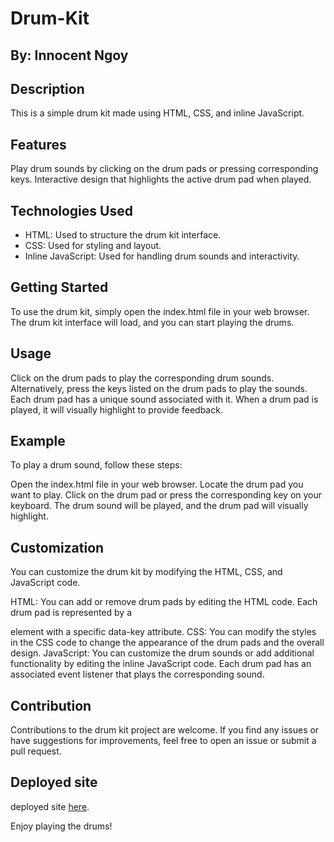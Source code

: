 # Drum-Kit
## By: Innocent Ngoy

## Description
This is a simple drum kit made using HTML, CSS, and inline JavaScript.

## Features
Play drum sounds by clicking on the drum pads or pressing corresponding keys.
Interactive design that highlights the active drum pad when played.

## Technologies Used
 - HTML: Used to structure the drum kit interface.
 - CSS: Used for styling and layout.
 - Inline JavaScript: Used for handling drum sounds and interactivity.

## Getting Started
To use the drum kit, simply open the index.html file in your web browser. The drum kit interface will load, and you can start playing the drums.

## Usage
Click on the drum pads to play the corresponding drum sounds.
Alternatively, press the keys listed on the drum pads to play the sounds.
Each drum pad has a unique sound associated with it.
When a drum pad is played, it will visually highlight to provide feedback.


## Example
To play a drum sound, follow these steps:

Open the index.html file in your web browser.
Locate the drum pad you want to play.
Click on the drum pad or press the corresponding key on your keyboard.
The drum sound will be played, and the drum pad will visually highlight.

## Customization
You can customize the drum kit by modifying the HTML, CSS, and JavaScript code.

HTML: You can add or remove drum pads by editing the HTML code. Each drum pad is represented by a <div> element with a specific data-key attribute.
CSS: You can modify the styles in the CSS code to change the appearance of the drum pads and the overall design.
JavaScript: You can customize the drum sounds or add additional functionality by editing the inline JavaScript code. Each drum pad has an associated event listener that plays the corresponding sound.

## Contribution
Contributions to the drum kit project are welcome. If you find any issues or have suggestions for improvements, feel free to open an issue or submit a pull request.

## Deployed site 
deployed site <a href="https://inongoy.github.io/Drum-Kit-/">here</a>.
  
Enjoy playing the drums!
